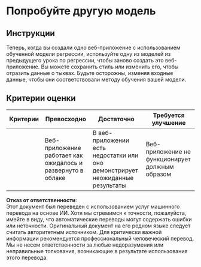 # Попробуйте другую модель

## Инструкции

Теперь, когда вы создали одно веб-приложение с использованием обученной модели регрессии, используйте одну из моделей из предыдущего урока по регрессии, чтобы заново создать это веб-приложение. Вы можете сохранить стиль или изменить его, чтобы отразить данные о тыквах. Будьте осторожны, изменяя входные данные, чтобы они соответствовали методу обучения вашей модели.

## Критерии оценки

| Критерии                  | Превосходно                                               | Достаточно                                               | Требуется улучшение                    |
| ------------------------- | --------------------------------------------------------- | ------------------------------------------------------- | -------------------------------------- |
|                           | Веб-приложение работает как ожидалось и развернуто в облаке | В веб-приложении есть недостатки или оно демонстрирует неожиданные результаты | Веб-приложение не функционирует должным образом |

**Отказ от ответственности**:  
Этот документ был переведен с использованием услуг машинного перевода на основе ИИ. Хотя мы стремимся к точности, пожалуйста, имейте в виду, что автоматические переводы могут содержать ошибки или неточности. Оригинальный документ на его родном языке следует считать авторитетным источником. Для критически важной информации рекомендуется профессиональный человеческий перевод. Мы не несем ответственности за любые недоразумения или неправильные толкования, возникающие в результате использования этого перевода.